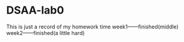 # DSAA-lab0
This is just a record of my homework time
week1——finished(middle)
week2——finished(a little hard)
